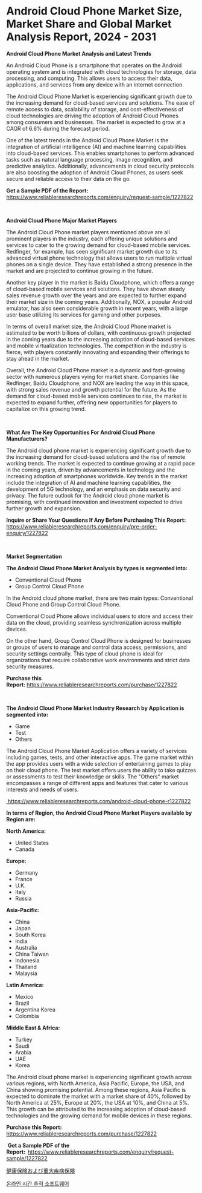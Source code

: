 <p><h1>Android Cloud Phone Market Size, Market Share and Global Market Analysis Report, 2024 - 2031</h1></p><p><strong>Android Cloud Phone Market Analysis and Latest Trends</strong></p>
<p><p>An Android Cloud Phone is a smartphone that operates on the Android operating system and is integrated with cloud technologies for storage, data processing, and computing. This allows users to access their data, applications, and services from any device with an internet connection.</p><p>The Android Cloud Phone Market is experiencing significant growth due to the increasing demand for cloud-based services and solutions. The ease of remote access to data, scalability of storage, and cost-effectiveness of cloud technologies are driving the adoption of Android Cloud Phones among consumers and businesses. The market is expected to grow at a CAGR of 6.6% during the forecast period.</p><p>One of the latest trends in the Android Cloud Phone Market is the integration of artificial intelligence (AI) and machine learning capabilities into cloud-based services. This enables smartphones to perform advanced tasks such as natural language processing, image recognition, and predictive analytics. Additionally, advancements in cloud security protocols are also boosting the adoption of Android Cloud Phones, as users seek secure and reliable access to their data on the go.</p></p>
<p><strong>Get a Sample PDF of the Report:&nbsp;</strong> <a href="https://www.reliableresearchreports.com/enquiry/request-sample/1227822">https://www.reliableresearchreports.com/enquiry/request-sample/1227822</a></p>
<p>&nbsp;</p>
<p><strong>Android Cloud Phone Major Market Players</strong></p>
<p><p>The Android Cloud Phone market players mentioned above are all prominent players in the industry, each offering unique solutions and services to cater to the growing demand for cloud-based mobile services. Redfinger, for example, has seen significant market growth due to its advanced virtual phone technology that allows users to run multiple virtual phones on a single device. They have established a strong presence in the market and are projected to continue growing in the future.</p><p>Another key player in the market is Baidu Cloudphone, which offers a range of cloud-based mobile services and solutions. They have shown steady sales revenue growth over the years and are expected to further expand their market size in the coming years. Additionally, NOX, a popular Android emulator, has also seen considerable growth in recent years, with a large user base utilizing its services for gaming and other purposes.</p><p>In terms of overall market size, the Android Cloud Phone market is estimated to be worth billions of dollars, with continuous growth projected in the coming years due to the increasing adoption of cloud-based services and mobile virtualization technologies. The competition in the industry is fierce, with players constantly innovating and expanding their offerings to stay ahead in the market.</p><p>Overall, the Android Cloud Phone market is a dynamic and fast-growing sector with numerous players vying for market share. Companies like Redfinger, Baidu Cloudphone, and NOX are leading the way in this space, with strong sales revenue and growth potential for the future. As the demand for cloud-based mobile services continues to rise, the market is expected to expand further, offering new opportunities for players to capitalize on this growing trend.</p></p>
<p>&nbsp;</p>
<p><strong>What Are The Key Opportunities For Android Cloud Phone Manufacturers?</strong></p>
<p><p>The Android cloud phone market is experiencing significant growth due to the increasing demand for cloud-based solutions and the rise of remote working trends. The market is expected to continue growing at a rapid pace in the coming years, driven by advancements in technology and the increasing adoption of smartphones worldwide. Key trends in the market include the integration of AI and machine learning capabilities, the development of 5G technology, and an emphasis on data security and privacy. The future outlook for the Android cloud phone market is promising, with continued innovation and investment expected to drive further growth and expansion.</p></p>
<p><strong>Inquire or Share Your Questions If Any Before Purchasing This Report:</strong> <a href="https://www.reliableresearchreports.com/enquiry/pre-order-enquiry/1227822">https://www.reliableresearchreports.com/enquiry/pre-order-enquiry/1227822</a></p>
<p>&nbsp;</p>
<p><strong>Market Segmentation</strong></p>
<p><strong>The Android Cloud Phone Market Analysis by types is segmented into:</strong></p>
<p><ul><li>Conventional Cloud Phone</li><li>Group Control Cloud Phone</li></ul></p>
<p><p>In the Android cloud phone market, there are two main types: Conventional Cloud Phone and Group Control Cloud Phone. </p><p>Conventional Cloud Phone allows individual users to store and access their data on the cloud, providing seamless synchronization across multiple devices. </p><p>On the other hand, Group Control Cloud Phone is designed for businesses or groups of users to manage and control data access, permissions, and security settings centrally. This type of cloud phone is ideal for organizations that require collaborative work environments and strict data security measures.</p></p>
<p><strong>Purchase this Report:&nbsp;</strong><a href="https://www.reliableresearchreports.com/purchase/1227822">https://www.reliableresearchreports.com/purchase/1227822</a></p>
<p>&nbsp;</p>
<p><strong>The Android Cloud Phone Market Industry Research by Application is segmented into:</strong></p>
<p><ul><li>Game</li><li>Test</li><li>Others</li></ul></p>
<p><p>The Android Cloud Phone Market Application offers a variety of services including games, tests, and other interactive apps. The game market within the app provides users with a wide selection of entertaining games to play on their cloud phone. The test market offers users the ability to take quizzes or assessments to test their knowledge or skills. The "Others" market encompasses a range of different apps and features that cater to various interests and needs of users.</p></p>
<p><a href="https://www.reliableresearchreports.com/android-cloud-phone-r1227822">&nbsp;https://www.reliableresearchreports.com/android-cloud-phone-r1227822</a></p>
<p><strong>In terms of Region, the Android Cloud Phone Market Players available by Region are:</strong></p>
<p>
    <p> <strong> North America: </strong>
        <ul>
            <li>United States</li>
            <li>Canada</li>
        </ul>
        </p> 
    <p> <strong> Europe: </strong>
        <ul>
            <li>Germany</li>
            <li>France</li>
            <li>U.K.</li>
            <li>Italy</li>
            <li>Russia</li>
        </ul>
        </p> 
    <p> <strong> Asia-Pacific: </strong>
        <ul>
            <li>China</li>
            <li>Japan</li>
            <li>South Korea</li>
            <li>India</li>
            <li>Australia</li>
            <li>China Taiwan</li>
            <li>Indonesia</li>
            <li>Thailand</li>
            <li>Malaysia</li>
        </ul>
        </p> 
    <p> <strong> Latin America: </strong>
        <ul>
            <li>Mexico</li>
            <li>Brazil</li>
            <li>Argentina Korea</li>
            <li>Colombia</li>
        </ul>
        </p> 
    <p> <strong> Middle East & Africa: </strong>
        <ul>
            <li>Turkey</li>
            <li>Saudi</li>
            <li>Arabia</li>
            <li>UAE</li>
            <li>Korea</li>
        </ul>
    </p>
    </p>
<p><p>The Android cloud phone market is experiencing significant growth across various regions, with North America, Asia Pacific, Europe, the USA, and China showing promising potential. Among these regions, Asia Pacific is expected to dominate the market with a market share of 40%, followed by North America at 25%, Europe at 20%, the USA at 10%, and China at 5%. This growth can be attributed to the increasing adoption of cloud-based technologies and the growing demand for mobile devices in these regions.</p></p>
<p><strong>Purchase this Report: </strong><a href="https://www.reliableresearchreports.com/purchase/1227822">https://www.reliableresearchreports.com/purchase/1227822</a></p>
<p>&nbsp;<strong>Get a Sample PDF of the Report:&nbsp;&nbsp;</strong><a href="https://www.reliableresearchreports.com/enquiry/request-sample/1227822">https://www.reliableresearchreports.com/enquiry/request-sample/1227822</a></p>
<p><strong></strong></p>
<p><p><a href="https://medium.com/@candiceveum_27405/2031%E5%B9%B4%E3%81%BE%E3%81%A7%E3%81%AE%E6%9C%9F%E9%96%93%E3%81%AB%E4%BA%88%E6%B8%AC%E3%81%95%E3%82%8C%E3%82%8B%E5%81%A5%E5%BA%B7%E4%BF%9D%E9%99%BA%E3%81%A8%E9%87%8D%E7%97%87%E7%96%BE%E6%82%A3%E4%BF%9D%E9%99%BA%E3%81%AE%E5%B8%82%E5%A0%B4%E5%88%86%E6%9E%90%E3%81%A8%E8%A6%8F%E6%A8%A1%E4%BA%88%E6%B8%AC-46aa10e6e47b">健康保険および重大疾病保険</a></p><p><a href="https://medium.com/@matthiasdkins856/%EC%98%A8%EB%9D%BC%EC%9D%B8-%EC%8B%9C%EA%B0%84-%EC%B6%94%EC%A0%81-%EC%86%8C%ED%94%84%ED%8A%B8%EC%9B%A8%EC%96%B4-%EC%8B%9C%EC%9E%A5-%EC%8B%9C%EC%9E%A5-cagr-%EC%8B%9C%EC%9E%A5-%EB%8F%99%ED%96%A5-%EB%B0%8F-%EC%84%B1%EC%9E%A5-%EC%A0%84%EB%9E%B5%EC%97%90-%EB%8C%80%ED%95%9C-%ED%86%B5%EC%B0%B0%EB%A0%A5-905bfe86bda9">온라인 시간 추적 소프트웨어</a></p></p>